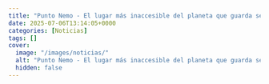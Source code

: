 ```yaml
---
title: "Punto Nemo - El lugar más inaccesible del planeta que guarda secretos espaciales"
date: 2025-07-06T13:14:05+0000
categories: [Noticias]
tags: []
cover:
  image: "/images/noticias/"
  alt: "Punto Nemo - El lugar más inaccesible del planeta que guarda secretos espaciales"
  hidden: false
---
```



